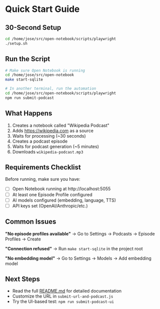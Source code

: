 # Quick Start Guide

## 30-Second Setup

```bash
cd /home/jose/src/open-notebook/scripts/playwright
./setup.sh
```

## Run the Script

```bash
# Make sure Open Notebook is running
cd /home/jose/src/open-notebook
make start-sqlite

# In another terminal, run the automation
cd /home/jose/src/open-notebook/scripts/playwright
npm run submit-podcast
```

## What Happens

1. Creates a notebook called "Wikipedia Podcast"
2. Adds https://wikipedia.com as a source
3. Waits for processing (~30 seconds)
4. Creates a podcast episode
5. Waits for podcast generation (~5 minutes)
6. Downloads `wikipedia-podcast.mp3`

## Requirements Checklist

Before running, make sure you have:

- [ ] Open Notebook running at http://localhost:5055
- [ ] At least one Episode Profile configured
- [ ] AI models configured (embedding, language, TTS)
- [ ] API keys set (OpenAI/Anthropic/etc.)

## Common Issues

**"No episode profiles available"**
→ Go to Settings → Podcasts → Episode Profiles → Create

**"Connection refused"**
→ Run `make start-sqlite` in the project root

**"No embedding model"**
→ Go to Settings → Models → Add embedding model

## Next Steps

- Read the full [README.md](README.md) for detailed documentation
- Customize the URL in `submit-url-and-podcast.js`
- Try the UI-based test: `npm run submit-podcast-ui`
